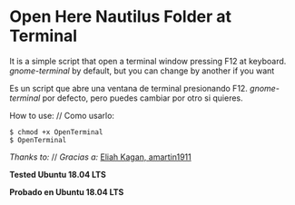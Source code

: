 # Open Here Nautilus Folder at Terminal

It is a simple script that open a terminal window pressing F12 at keyboard. _gnome-terminal_ by default, but you can change by another if you want

Es un script que abre una ventana de terminal presionando F12. _gnome-terminal_ por defecto, pero puedes cambiar por otro si quieres.

How to use: // Como usarlo:
```Terminal
$ chmod +x OpenTerminal
$ OpenTerminal
```
_Thanks to:_ // _Gracias a:_
[Eliah Kagan, 
amartin1911](https://askubuntu.com/questions/68078/keyboard-shortcut-for-open-a-terminal-here#answer-1079882)


**Tested Ubuntu 18.04 LTS**

**Probado en Ubuntu 18.04 LTS**
